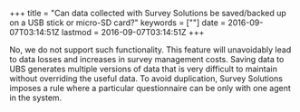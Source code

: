 +++
title = "Can data collected with Survey Solutions be saved/backed up on a USB stick or micro-SD card?"
keywords = [""]
date = 2016-09-07T03:14:51Z
lastmod = 2016-09-07T03:14:51Z
+++

No, we do not support such functionality. This feature will unavoidably
lead to data losses and increases in survey management costs. Saving
data to UBS generates multiple versions of data that is very difficult
to maintain without overriding the useful data. To avoid duplication,
Survey Solutions imposes a rule where a particular questionnaire can be
only with one agent in the system.
